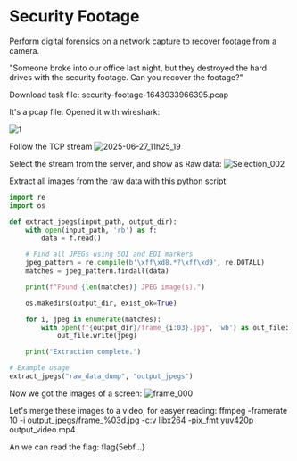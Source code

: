 
<h1>Security Footage</h1>

Perform digital forensics on a network capture to recover footage from a camera.

"Someone broke into our office last night, but they destroyed the hard drives with the security footage. Can you recover the footage?"

Download task file:
security-footage-1648933966395.pcap

It's a pcap file.
Opened it with wireshark:

![1](https://github.com/user-attachments/assets/3b96a15a-df12-4354-b6ac-63dbbfc33eac)

Follow the TCP stream
![2025-06-27_11h25_19](https://github.com/user-attachments/assets/3f22c944-7452-4a8c-b75f-da7aa4d85220)

Select the stream from the server, and show as Raw data:
![Selection_002](https://github.com/user-attachments/assets/03bcd366-02f8-48f0-9b5a-8a9bcb9cf3c2)

Extract all images from the raw data with this python script:
```python
import re
import os

def extract_jpegs(input_path, output_dir):
    with open(input_path, 'rb') as f:
        data = f.read()

    # Find all JPEGs using SOI and EOI markers
    jpeg_pattern = re.compile(b'\xff\xd8.*?\xff\xd9', re.DOTALL)
    matches = jpeg_pattern.findall(data)

    print(f"Found {len(matches)} JPEG image(s).")

    os.makedirs(output_dir, exist_ok=True)

    for i, jpeg in enumerate(matches):
        with open(f"{output_dir}/frame_{i:03}.jpg", 'wb') as out_file:
            out_file.write(jpeg)

    print("Extraction complete.")

# Example usage
extract_jpegs("raw_data_dump", "output_jpegs")
```
Now we got the images of a screen:
![frame_000](https://github.com/user-attachments/assets/fac8f9b8-7f9d-4b43-93cf-1045dfffc114)

Let's merge these images to a video, for easyer reading:
ffmpeg -framerate 10 -i output_jpegs/frame_%03d.jpg -c:v libx264 -pix_fmt yuv420p output_video.mp4

An we can read the flag:
flag{5ebf...}

